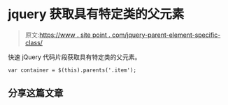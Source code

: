 # jquery 获取具有特定类的父元素

> 原文:[https://www . site point . com/jquery-parent-element-specific-class/](https://www.sitepoint.com/jquery-parent-element-specific-class/)

快速 jQuery 代码片段获取具有特定类的父元素。

```
var container = $(this).parents('.item');
```

## 分享这篇文章